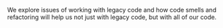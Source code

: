 We explore issues of working with legacy code and how code smells and
refactoring will help us not just with legacy code, but with all of
our code.
